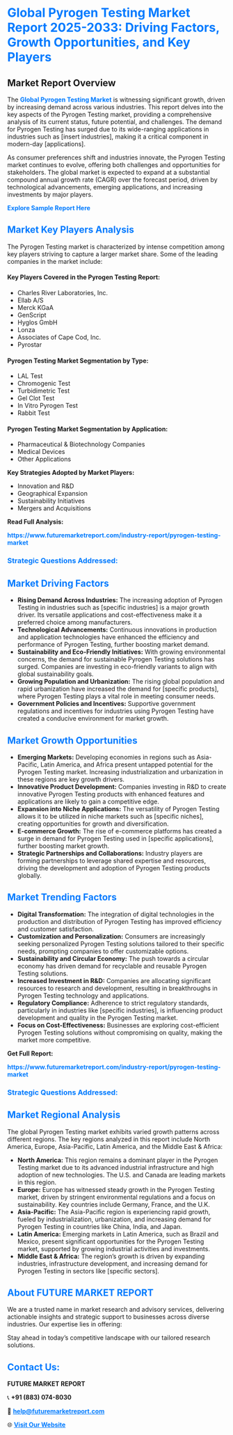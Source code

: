 <h1 style="color: #007BFF;">Global Pyrogen Testing Market Report 2025-2033: Driving Factors, Growth Opportunities, and Key Players</h1>

<section id="overview">
<h2>Market Report Overview</h2>
<p>The <a href="https://www.futuremarketreport.com/industry-report/pyrogen-testing-market" style="color: #007BFF; text-decoration: none;"><strong>Global Pyrogen Testing Market</strong></a> is witnessing significant growth, driven by increasing demand across various industries. This report delves into the key aspects of the Pyrogen Testing market, providing a comprehensive analysis of its current status, future potential, and challenges. The demand for Pyrogen Testing has surged due to its wide-ranging applications in industries such as [insert industries], making it a critical component in modern-day [applications].</p>
<p>As consumer preferences shift and industries innovate, the Pyrogen Testing market continues to evolve, offering both challenges and opportunities for stakeholders. The global market is expected to expand at a substantial compound annual growth rate (CAGR) over the forecast period, driven by technological advancements, emerging applications, and increasing investments by major players.</p>
</section>

<section id="overview">
<p><a href="https://www.futuremarketreport.com/request-sample/reportId=106450" style="color: #007BFF; text-decoration: none;"><strong>Explore Sample Report Here</strong></a></p>
</section>

<section id="key-players">
<h2 style="color: #007BFF;">Market Key Players Analysis</h2>
<p>The Pyrogen Testing market is characterized by intense competition among key players striving to capture a larger market share. Some of the leading companies in the market include:</p>
<h4>Key Players Covered in the Pyrogen Testing Report:</h4>
<ul><li>Charles River Laboratories, Inc.</li><li>Ellab A/S</li><li>Merck KGaA</li><li>GenScript</li><li>Hyglos GmbH</li><li>Lonza</li><li>Associates of Cape Cod, Inc.</li><li>Pyrostar</li></ul>
<h4>Pyrogen Testing Market Segmentation by Type:</h4>
<ul><li>LAL Test</li><li>Chromogenic Test</li><li>Turbidimetric Test</li><li>Gel Clot Test</li><li>In Vitro Pyrogen Test</li><li>Rabbit Test</li></ul>

<h4>Pyrogen Testing Market Segmentation by Application:</h4>
<ul><li>Pharmaceutical &amp; Biotechnology Companies</li><li>Medical Devices</li><li>Other Applications</li></ul>
<p><strong>Key Strategies Adopted by Market Players:</strong></p>
<ul>
<li>Innovation and R&D</li>
<li>Geographical Expansion</li>
<li>Sustainability Initiatives</li>
<li>Mergers and Acquisitions</li>
</ul>
</section>

<section>
<p><strong>Read Full Analysis: </strong></p><a href="https://www.futuremarketreport.com/industry-report/pyrogen-testing-market" style="color: #007BFF; text-decoration: none;"><strong>https://www.futuremarketreport.com/industry-report/pyrogen-testing-market</strong></a>
<h3 style="color: #007BFF;">Strategic Questions Addressed:</h3>
</section>

<section id="driving-factors">
<h2 style="color: #007BFF;">Market Driving Factors</h2>
<ul>
<li><strong>Rising Demand Across Industries:</strong> The increasing adoption of Pyrogen Testing in industries such as [specific industries] is a major growth driver. Its versatile applications and cost-effectiveness make it a preferred choice among manufacturers.</li>
<li><strong>Technological Advancements:</strong> Continuous innovations in production and application technologies have enhanced the efficiency and performance of Pyrogen Testing, further boosting market demand.</li>
<li><strong>Sustainability and Eco-Friendly Initiatives:</strong> With growing environmental concerns, the demand for sustainable Pyrogen Testing solutions has surged. Companies are investing in eco-friendly variants to align with global sustainability goals.</li>
<li><strong>Growing Population and Urbanization:</strong> The rising global population and rapid urbanization have increased the demand for [specific products], where Pyrogen Testing plays a vital role in meeting consumer needs.</li>
<li><strong>Government Policies and Incentives:</strong> Supportive government regulations and incentives for industries using Pyrogen Testing have created a conducive environment for market growth.</li>
</ul>
</section>

<section id="growth-opportunities">
<h2 style="color: #007BFF;">Market Growth Opportunities</h2>
<ul>
<li><strong>Emerging Markets:</strong> Developing economies in regions such as Asia-Pacific, Latin America, and Africa present untapped potential for the Pyrogen Testing market. Increasing industrialization and urbanization in these regions are key growth drivers.</li>
<li><strong>Innovative Product Development:</strong> Companies investing in R&D to create innovative Pyrogen Testing products with enhanced features and applications are likely to gain a competitive edge.</li>
<li><strong>Expansion into Niche Applications:</strong> The versatility of Pyrogen Testing allows it to be utilized in niche markets such as [specific niches], creating opportunities for growth and diversification.</li>
<li><strong>E-commerce Growth:</strong> The rise of e-commerce platforms has created a surge in demand for Pyrogen Testing used in [specific applications], further boosting market growth.</li>
<li><strong>Strategic Partnerships and Collaborations:</strong> Industry players are forming partnerships to leverage shared expertise and resources, driving the development and adoption of Pyrogen Testing products globally.</li>
</ul>
</section>

<section id="trending-factors">
<h2 style="color: #007BFF;">Market Trending Factors</h2>
<ul>
<li><strong>Digital Transformation:</strong> The integration of digital technologies in the production and distribution of Pyrogen Testing has improved efficiency and customer satisfaction.</li>
<li><strong>Customization and Personalization:</strong> Consumers are increasingly seeking personalized Pyrogen Testing solutions tailored to their specific needs, prompting companies to offer customizable options.</li>
<li><strong>Sustainability and Circular Economy:</strong> The push towards a circular economy has driven demand for recyclable and reusable Pyrogen Testing solutions.</li>
<li><strong>Increased Investment in R&D:</strong> Companies are allocating significant resources to research and development, resulting in breakthroughs in Pyrogen Testing technology and applications.</li>
<li><strong>Regulatory Compliance:</strong> Adherence to strict regulatory standards, particularly in industries like [specific industries], is influencing product development and quality in the Pyrogen Testing market.</li>
<li><strong>Focus on Cost-Effectiveness:</strong> Businesses are exploring cost-efficient Pyrogen Testing solutions without compromising on quality, making the market more competitive.</li>
</ul>
</section>

<section>
<p><strong>Get Full Report: </strong></p><a href="https://www.futuremarketreport.com/industry-report/pyrogen-testing-market" style="color: #007BFF; text-decoration: none;"><strong>https://www.futuremarketreport.com/industry-report/pyrogen-testing-market</strong></a>
<h3 style="color: #007BFF;">Strategic Questions Addressed:</h3>
</section>


<section id="regional-analysis">
<h2 style="color: #007BFF;">Market Regional Analysis</h2>
<p>The global Pyrogen Testing market exhibits varied growth patterns across different regions. The key regions analyzed in this report include North America, Europe, Asia-Pacific, Latin America, and the Middle East & Africa:</p>
<ul>
<li><strong>North America:</strong> This region remains a dominant player in the Pyrogen Testing market due to its advanced industrial infrastructure and high adoption of new technologies. The U.S. and Canada are leading markets in this region.</li>
<li><strong>Europe:</strong> Europe has witnessed steady growth in the Pyrogen Testing market, driven by stringent environmental regulations and a focus on sustainability. Key countries include Germany, France, and the U.K.</li>
<li><strong>Asia-Pacific:</strong> The Asia-Pacific region is experiencing rapid growth, fueled by industrialization, urbanization, and increasing demand for Pyrogen Testing in countries like China, India, and Japan.</li>
<li><strong>Latin America:</strong> Emerging markets in Latin America, such as Brazil and Mexico, present significant opportunities for the Pyrogen Testing market, supported by growing industrial activities and investments.</li>
<li><strong>Middle East & Africa:</strong> The region’s growth is driven by expanding industries, infrastructure development, and increasing demand for Pyrogen Testing in sectors like [specific sectors].</li>
</ul>
</section>

<footer>
<h2 style="color: #007BFF;">About FUTURE MARKET REPORT</h2>
<p>We are a trusted name in market research and advisory services, delivering actionable insights and strategic support to businesses across diverse industries. Our expertise lies in offering:</p>

<p>Stay ahead in today’s competitive landscape with our tailored research solutions.</p>

<h2 style="color: #007BFF;">Contact Us:</h2>
<p><strong>FUTURE MARKET REPORT</strong></p>
<p>📞 <strong>+91 (883) 074-8030</strong></p>
<p>📧 <strong><a href="mailto:help@futuremarketreport.com" style="color: #007BFF;">help@futuremarketreport.com</a></strong></p>
<p>🌐 <strong><a href="https://www.futuremarketreport.com/" style="color: #007BFF;">Visit Our Website</a></strong></p>
</footer>